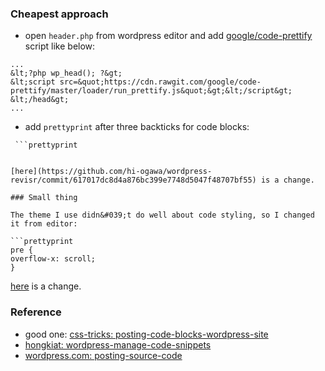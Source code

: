 <!--
{
  "title": "Wordpress Code Highlighting",
  "date": "2016-04-25T02:59:34.000Z",
  "category": "",
  "tags": [
    "wordpress"
  ],
  "draft": false
}
-->

### Cheapest approach

- open `header.php` from wordpress editor and add [google/code-prettify](https://github.com/google/code-prettify) script like below:

```prettyprint
...
&lt;?php wp_head(); ?&gt;
&lt;script src=&quot;https://cdn.rawgit.com/google/code-prettify/master/loader/run_prettify.js&quot;&gt;&lt;/script&gt;
&lt;/head&gt;
...
```

- add `prettyprint` after three backticks for code blocks:

```prettyprint
 ```prettyprint
 ```
```

[here](https://github.com/hi-ogawa/wordpress-revisr/commit/617017dc8d4a876bc399e7748d5047f48707bf55) is a change.

### Small thing

The theme I use didn&#039;t do well about code styling, so I changed it from editor:

```prettyprint
pre {
overflow-x: scroll;
}
```

[here](https://github.com/hi-ogawa/wordpress-revisr/commit/4b1599e04393e3af146a8e202f4a789e2a704d26) is a change.

### Reference

- good one: [css-tricks: posting-code-blocks-wordpress-site](https://css-tricks.com/posting-code-blocks-wordpress-site/)
- [hongkiat: wordpress-manage-code-snippets](http://www.hongkiat.com/blog/wordpress-manage-code-snippets/)
- [wordpress.com: posting-source-code](https://en.support.wordpress.com/code/posting-source-code/)